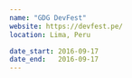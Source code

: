 ```yaml
---
name: "GDG DevFest"
website: https://devfest.pe/
location: Lima, Peru

date_start: 2016-09-17
date_end:   2016-09-17
---
```

